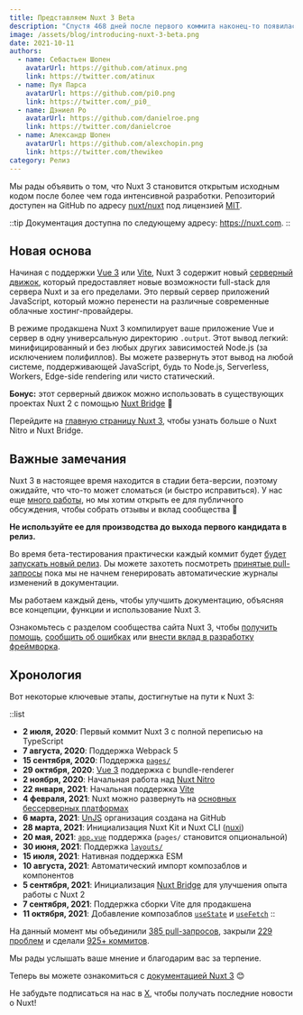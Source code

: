 ```yaml
---
title: Представляем Nuxt 3 Beta
description: "Спустя 468 дней после первого коммита наконец-то появилась бета-версия Nuxt 3. Узнайте, что в ней содержится и что от нее можно ожидать. Да, она включает в себя Vue 3 и Vite. ⚡️"
image: /assets/blog/introducing-nuxt-3-beta.png
date: 2021-10-11
authors:
  - name: Себастьен Шопен
    avatarUrl: https://github.com/atinux.png
    link: https://twitter.com/atinux
  - name: Пуя Парса
    avatarUrl: https://github.com/pi0.png
    link: https://twitter.com/_pi0_
  - name: Дэниел Ро
    avatarUrl: https://github.com/danielroe.png
    link: https://twitter.com/danielcroe
  - name: Александр Шопен
    avatarUrl: https://github.com/alexchopin.png
    link: https://twitter.com/thewikeo
category: Релиз
---
```


Мы рады объявить о том, что Nuxt 3 становится открытым исходным кодом после более чем года интенсивной разработки. Репозиторий доступен на GitHub по адресу [nuxt/nuxt](https://github.com/nuxt/nuxt) под лицензией [MIT](https://github.com/nuxt/nuxt/blob/main/LICENSE).

::tip
Документация доступна по следующему адресу: <https://nuxt.com>.
::

## Новая основа

Начиная с поддержки [Vue 3](https://ru.vuejs.org) или [Vite](https://vitejs.dev), Nuxt 3 содержит новый [серверный движок](https://nuxt.com/docs/guide/concepts/server-engine), который предоставляет новые возможности full-stack для сервера Nuxt и за его пределами. Это первый сервер приложений JavaScript, который можно перенести на различные современные облачные хостинг-провайдеры.

В режиме продакшена Nuxt 3 компилирует ваше приложение Vue и сервер в одну универсальную директорию `.output`. Этот вывод легкий: минифицированный и без любых других зависимостей Node.js (за исключением полифиллов). Вы можете развернуть этот вывод на любой системе, поддерживающей JavaScript, будь то Node.js, Serverless, Workers, Edge-side rendering или чисто статический.

**Бонус:** этот серверный движок можно использовать в существующих проектах Nuxt 2 с помощью [Nuxt Bridge](https://nuxt.com/docs/getting-started/bridge) 🚀

Перейдите на [главную страницу Nuxt 3](https://nuxt.com), чтобы узнать больше о Nuxt Nitro и Nuxt Bridge.

## Важные замечания

Nuxt 3 в настоящее время находится в стадии бета-версии, поэтому ожидайте, что что-то может сломаться (и быстро исправиться). У нас еще [много работы](https://github.com/nuxt/nuxt/issues), но мы хотим открыть ее для публичного обсуждения, чтобы собрать отзывы и вклад сообщества 💚

**Не используйте ее для производства до выхода первого кандидата в релиз.**

Во время бета-тестирования практически каждый коммит будет [будет запускать новый релиз](https://github.com/nuxt/nuxt/blob/main/.github/workflows/ci.yml#L111-L119). Dы можете захотеть посмотреть [принятые pull-запросы](https://github.com/nuxt/nuxt/pulls?q=is%3Apr+is%3Amerged) пока мы не начнем генерировать автоматические журналы изменений в документации.

Мы работаем каждый день, чтобы улучшить документацию, объясняя все концепции, функции и использование Nuxt 3.

Ознакомьтесь с разделом сообщества сайта Nuxt 3, чтобы [получить помощь](https://nuxt.com/docs/community/getting-help), [сообщить об ошибках](https://nuxt.com/docs/community/reporting-bugs) или [внести вклад в разработку фреймворка](https://nuxt.com/docs/community/contribution).

## Хронология

Вот некоторые ключевые этапы, достигнутые на пути к Nuxt 3:

::list

- **2 июля, 2020**: Первый коммит Nuxt 3 с полной переписью на TypeScript
- **7 августа, 2020**: Поддержка Webpack 5
- **15 сентября, 2020**: Поддержка [`pages/`](https://nuxt.com/docs/guide/directory-structure/pages)
- **29 октября, 2020**: [Vue 3](https://vuejs.org) поддержка с bundle-renderer
- **2 ноября, 2020**: Начальная работа над [Nuxt Nitro](https://nuxt.com/guide/concepts/server-engine)
- **22 января, 2021**: Начальная поддержка [Vite](https://vitejs.dev)
- **4 февраля, 2021**: Nuxt можно развернуть на [основных бессерверных платформах](https://nuxt.com/docs/getting-started/deployment)
- **6 марта, 2021**: [UnJS](https://github.com/unjs) организация создана на GitHub
- **28 марта, 2021**: Инициализация Nuxt Kit и Nuxt CLI ([nuxi](https://nuxt.com/docs/api/commands/add))
- **20 мая, 2021**: [`app.vue`](https://nuxt.com/docs/guide/directory-structure/app) поддержка (`pages/` становится опциональной)
- **30 июня, 2021**: Поддержка [`layouts/`](https://nuxt.com/docs/guide/directory-structure/layouts)
- **15 июля, 2021**: Нативная поддержка ESM
- **10 августа, 2021**: Автоматический импорт композаблов и компонентов
- **5 сентября, 2021**: Инициализация [Nuxt Bridge](https://nuxt.com/docs/bridge/overview) для улучшения опыта работы с Nuxt 2
- **7 сентября, 2021**: Поддержка сборки Vite для продакшена
- **11 октября, 2021**: Добавление композаблов [`useState`](https://nuxt.com/docs/getting-started/state-management) и [`useFetch`](https://nuxt.com/docs/api/composables/use-fetch)
::

На данный момент мы объединили [385 pull-запросов](https://github.com/nuxt/nuxt/pulls?q=is%3Apr+is%3Amerged), закрыли [229 проблем](https://github.com/nuxt/nuxt/issues?q=is%3Aissue+is%3Aclosed) и сделали [925+ коммитов](https://github.com/nuxt/nuxt/commits/main).

Мы рады услышать ваше мнение и благодарим вас за терпение.

Теперь вы можете ознакомиться с [документацией Nuxt 3](https://nuxt.com) 😊

Не забудьте подписаться на нас в [X](https://twitter.com/nuxt_js), чтобы получать последние новости о Nuxt!
